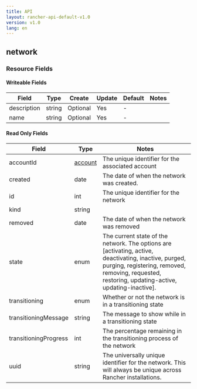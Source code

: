 ```yaml
---
title: API
layout: rancher-api-default-v1.0
version: v1.0
lang: en
---
```


## network



### Resource Fields

#### Writeable Fields

Field | Type | Create | Update | Default | Notes
---|---|---|---|---|---
description | string | Optional | Yes | - | 
name | string | Optional | Yes | - | 


#### Read Only Fields

Field | Type   | Notes
---|---|---
accountId | [account]({{site.baseurl}}/rancher/{{page.version}}/{{page.lang}}/api/api-resources/account/)  | The unique identifier for the associated account
created | date  | The date of when the network was created.
id | int  | The unique identifier for the network
kind | string  | 
removed | date  | The date of when the network was removed
state | enum  | The current state of the network. The options are [activating, active, deactivating, inactive, purged, purging, registering, removed, removing, requested, restoring, updating-active, updating-inactive].
transitioning | enum  | Whether or not the network is in a transitioning state
transitioningMessage | string  | The message to show while in a transitioning state
transitioningProgress | int  | The percentage remaining in the transitioning process of the network
uuid | string  | The universally unique identifier for the network. This will always be unique across Rancher installations.


<br>
